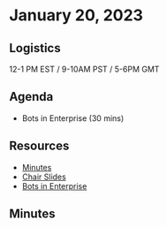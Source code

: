 # January 20, 2023

## Logistics

12-1 PM EST / 9-10AM PST / 5-6PM GMT

## Agenda

* Bots in Enterprise (30 mins)

## Resources

* [Minutes](https://docs.google.com/document/d/16GQd_cqzMNZtbMO04hjleihQNTYCUnpwE26FJcQDzPA/edit?usp=sharing)
* [Chair Slides](https://docs.google.com/presentation/d/1q0b0sTrEksurvD7L15-DthllFDX0b46H9Y_pxxXjekU/edit?usp=sharing&resourcekey=0-Tfydlh5sAezvH94s8wpVxw)
* [Bots in Enterprise]()

## Minutes
